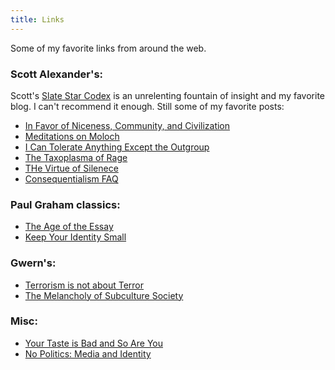 ```yaml
---
title: Links
---
```


Some of my favorite links from around the web.

### Scott Alexander's:

Scott's [Slate Star Codex](http://slatestarcodex.com/) is an unrelenting fountain of insight and my favorite blog. I can't recommend it enough. Still some of my favorite posts:

- [In Favor of Niceness, Community, and Civilization](http://slatestarcodex.com/2014/02/23/in-favor-of-niceness-community-and-civilization/)
- [Meditations on Moloch](http://slatestarcodex.com/2014/07/30/meditations-on-moloch/)
- [I Can Tolerate Anything Except the Outgroup](http://slatestarcodex.com/2014/09/30/i-can-tolerate-anything-except-the-outgroup/)
- [The Taxoplasma of Rage](http://slatestarcodex.com/2014/12/17/the-toxoplasma-of-rage/)
- [THe Virtue of Silenece](http://slatestarcodex.com/2013/06/14/the-virtue-of-silence/)
- [Consequentialism FAQ](http://raikoth.net/consequentialism.html)

### Paul Graham classics:

- [The Age of the Essay](http://www.paulgraham.com/essay.html)
- [Keep Your Identity Small](http://www.paulgraham.com/identity.html)

### Gwern's:

- [Terrorism is not about Terror](http://www.gwern.net/Terrorism%20is%20not%20about%20Terror)
- [The Melancholy of Subculture Society](http://www.gwern.net/The%20Melancholy%20of%20Subculture%20Society)

### Misc:

- [Your Taste is Bad and So Are You](http://wrongeverytime.com/2014/09/08/your-taste-is-bad-and-so-are-you/)
- [No Politics: Media and Identity](http://wrongeverytime.com/2015/04/13/no-politics-media-and-identity/)
